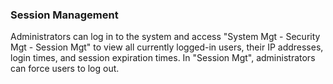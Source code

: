  ### Session Management
Administrators can log in to the system and access "System Mgt - Security Mgt - Session Mgt" to view all currently logged-in users, their IP addresses, login times, and session expiration times. In "Session Mgt", administrators can force users to log out. 

